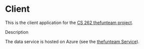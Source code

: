 # Client

This is the client application for the [CS 262 thefunteam project](https://github.com/calvin-cs262-fall2024-thefunteam/Project).

Description

The data service is hosted on Azure (see the [thefunteam Service](https://github.com/calvin-cs262-fall2024-thefunteam/Service)).
